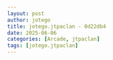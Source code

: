 ```yaml
---
layout: post
author: jotego
title: jotego.jtpaclan - 0d22db4
date: 2025-06-06
categories: [Arcade, jtpaclan]
tags: [jotego.jtpaclan]
---
```


